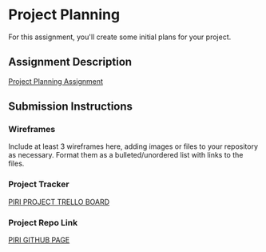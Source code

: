 # Project Planning
For this assignment, you'll create some initial plans for your project.

## Assignment Description
[Project Planning Assignment](https://education.launchcode.org/liftoff/modules/assignments/project-planning)

## Submission Instructions

### Wireframes

Include at least 3 wireframes here, adding images or files to your repository as necessary. Format them as a bulleted/unordered list with links to the files.

### Project Tracker

<a href="https://trello.com/b/rdzXKTzs/liftoff-capstone-project"> PIRI PROJECT TRELLO BOARD</a>

### Project Repo Link

<a href="https://github.com/LaunchCodeLiftoffProjects/Piri">PIRI GITHUB PAGE</a>
